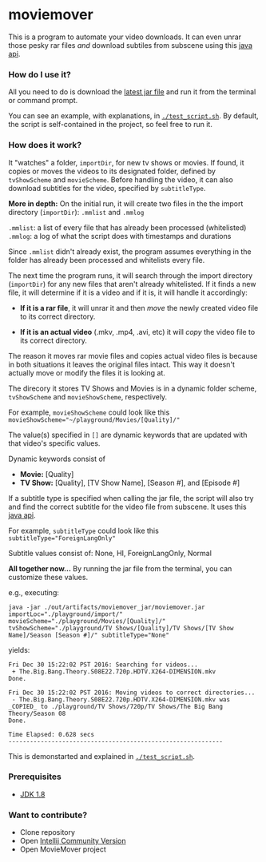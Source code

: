 # moviemover #
This is a program to automate your video downloads. It can even unrar those pesky rar files *and* download subtiles from subscene using this [java api](https://github.com/jangelsb/subscene_api).


### How do I use it? ###
All you need to do is download the [latest jar file](https://github.com/jangelsb/moviemover/tree/master/out/artifacts/moviemover_jar) and run it from the terminal or command prompt. 

You can see an example, with explanations, in [`./test_script.sh`](https://github.com/jangelsb/moviemover/blob/master/test_script.sh). By default, the script is self-contained in the project, so feel free to run it.

### How does it work? ###
It "watches" a folder, `importDir`, for new tv shows or movies. If found, it copies or moves the videos to its designated folder, defined by `tvShowScheme` and `movieScheme`. Before handling the video, it can also download subtitles for the video, specified by `subtitleType`.

**More in depth:**
On the initial run, it will create two files in the the import directory (`importDir`): `.mmlist` and `.mmlog`

`.mmlist`: a list of every file that has already been processed (whitelisted)
`.mmlog`: a log of what the script does with timestamps and durations

Since `.mmlist` didn't already exist, the program assumes everything in the folder has already been processed and whitelists every file.

The next time the program runs, it will search through the import directory (`importDir`) for any new files that aren't already whitelisted. If it finds a new file, it will determine if it is a video and if it is, it will handle it accordingly:

* **If it is a rar file**, it will unrar it and then *move* the newly created video file to its correct directory.

* **If it is an actual video** (.mkv, .mp4, .avi, etc) it will *copy* the video file to its correct directory. 

The reason it moves rar movie files and copies actual video files is because in both situations it leaves the original files intact. This way it doesn't actually move or modify the files it is looking at. 

The direcory it stores TV Shows and Movies is in a dynamic folder scheme, `tvShowScheme` and `movieShowScheme`, respectively. 

For example, `movieShowScheme` could look like this `movieShowScheme="~/playground/Movies/[Quality]/"`

The value(s) specified in `[]` are dynamic keywords that are updated with that video's specific values. 

Dynamic keywords consist of
* **Movie:** [Quality]
* **TV Show:** [Quality], [TV Show Name], [Season #], and [Episode #]

If a subtitle type is specified when calling the jar file, the script will also try and find the correct subtitle for the video file from subscene. It uses this [java api](https://github.com/jangelsb/subscene_api).

For example, `subtitleType` could look like this `subtitleType="ForeignLangOnly"`

Subtitle values consist of: None, HI, ForeignLangOnly, Normal

**All together now...**
By running the jar file from the terminal, you can customize these values. 

e.g., executing:
```
java -jar ./out/artifacts/moviemover_jar/moviemover.jar importLoc="./playground/import/" movieScheme="./playground/Movies/[Quality]/" tvShowScheme="./playground/TV Shows/[Quality]/TV Shows/[TV Show Name]/Season [Season #]/" subtitleType="None"
```
yields:
```
Fri Dec 30 15:22:02 PST 2016: Searching for videos...
 + The.Big.Bang.Theory.S08E22.720p.HDTV.X264-DIMENSION.mkv
Done.

Fri Dec 30 15:22:02 PST 2016: Moving videos to correct directories...
 - The.Big.Bang.Theory.S08E22.720p.HDTV.X264-DIMENSION.mkv was _COPIED_ to ./playground/TV Shows/720p/TV Shows/The Big Bang Theory/Season 08
Done.

Time Elapsed: 0.628 secs
------------------------------------------------------------
```

This is demonstarted and explained in [`./test_script.sh`](https://github.com/jangelsb/moviemover/blob/master/test_script.sh). 

### Prerequisites ###
* [JDK 1.8](http://www.oracle.com/technetwork/java/javase/downloads/jdk8-downloads-2133151.html)

### Want to contribute?  ###

* Clone repository
* Open [Intellij Community Version](https://www.jetbrains.com/idea/download/)
* Open MovieMover project
